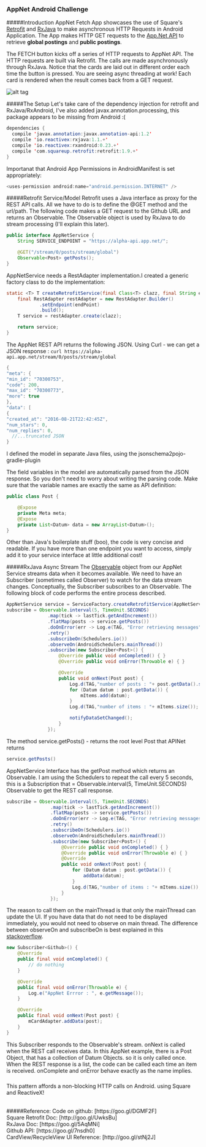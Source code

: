 ### AppNet Android Challenge

#####Introduction
AppNet Fetch App showcases the use of Square's [Retrofit](http://square.github.io/retrofit/) and [RxJava](https://github.com/ReactiveX/RxJava/wiki) to make asynchronous HTTP Requests in Android Application. The App makes HTTP GET requests to the [App.Net API](https://alpha-api.app.net/stream/0/posts/stream/global) to retrieve **global postings** and **public postings**.

The FETCH button kicks off a series of HTTP requests to AppNet API. The HTTP requests are built via Retrofit. The calls are made asynchronously through RxJava. Notice that the cards are laid out in different order each time the button is pressed. You are seeing async threading at work! Each card is rendered when the result comes back from a GET request.

![alt tag](http://randomdotnext.com/content/images/2015/05/demo-github-android.gif)

#####The Setup
Let's take care of the dependency injection for retrofit and RxJava/RxAndroid,
I've also added  javax.annotation.processing, this package appears to be missing from Android :(
```java
dependencies {
  compile 'javax.annotation:javax.annotation-api:1.2'
  compile 'io.reactivex:rxjava:1.1.+'
  compile 'io.reactivex:rxandroid:0.23.+'
  compile 'com.squareup.retrofit:retrofit:1.9.+'
}
```

Importanat that Android App Permissions in AndroidManifest is set appropriately:
```java
<uses-permission android:name="android.permission.INTERNET" />
```

#####Retrofit Service/Model
Retrofit uses a Java interface as proxy for the REST API calls. All we have to do is to define the @GET method and the url/path. The following code makes a GET request to the Github URL and returns an Observable. The Observable object is used by RxJava to do stream processing (I'll explain this later).
```java
public interface AppNetService {
    String SERVICE_ENDPOINT = "https://alpha-api.app.net/";

    @GET("/stream/0/posts/stream/global")
    Observable<Post> getPosts();
}
```

AppNetService needs a RestAdapter implementation.I created a generic factory class to do the implementation:
```java
static <T> T createRetrofitService(final Class<T> clazz, final String endPoint) {
    final RestAdapter restAdapter = new RestAdapter.Builder()
            .setEndpoint(endPoint)
            .build();
    T service = restAdapter.create(clazz);

    return service;
}
```

The AppNet REST API returns the following JSON. Using Curl - we can get a JSON response :
`curl https://alpha-api.app.net/stream/0/posts/stream/global`
```java
{
"meta": {
"min_id": "70300753",
"code": 200,
"max_id": "70300773",
"more": true
},
"data": [
{
"created_at": "2016-08-21T22:42:45Z",
"num_stars": 0,
"num_replies": 0,
  //...truncated JSON
}
```
I defined the model in separate Java files, using the jsonschema2pojo-gradle-plugin

The field variables in the model are automatically parsed from the JSON response. So you don't need to worry about writing the parsing code. Make sure that the variable names are exactly the same as API definition:
```java
public class Post {

    @Expose
    private Meta meta;
    @Expose
    private List<Datum> data = new ArrayList<Datum>();
}
```
Other than Java's boilerplate stuff (boo), the code is very concise and readable. If you have more than one endpoint you want to access, simply add it to your service interface at little additional cost!


#####RxJava Async Stream
The [Observable](http://reactivex.io/documentation/observable.html) object from our AppNet Service streams data when it becomes available. We need to have an Subscriber (sometimes called Observer) to watch for the data stream changes. Conceptually, the Subscriber subscribes to an Observable. The following block of code performs the entire process described.

```java
AppNetService service = ServiceFactory.createRetrofitService(AppNetService.class, AppNetService.SERVICE_ENDPOINT);
subscribe = Observable.interval(5, TimeUnit.SECONDS)
               .map(tick -> lastTick.getAndIncrement())
               .flatMap(posts -> service.getPosts())
               .doOnError(err -> Log.e(TAG, "Error retrieving messages" + err))
               .retry()
               .subscribeOn(Schedulers.io())
               .observeOn(AndroidSchedulers.mainThread())
               .subscribe(new Subscriber<Post>() {
                   @Override public void onCompleted() { }
                   @Override public void onError(Throwable e) { }

                   @Override
                   public void onNext(Post post) {
                       Log.d(TAG,"number of posts : "+ post.getData().size());
                       for (Datum datum : post.getData()) {
                           mItems.add(datum);
                       }
                       Log.d(TAG,"number of items : "+ mItems.size());

                       notifyDataSetChanged();
                   }
               });
```
The method service.getPosts() - returns the root level Post that APINet returns
```java
service.getPosts()
```
AppNetService Interface has the getPost method which returns an Observable. I am using the Schedulers to repeat the call
every 5 seconds, this is a Subscription that  = Observable.interval(5, TimeUnit.SECONDS) Observable to get the REST call response.
```java
subscribe = Observable.interval(5, TimeUnit.SECONDS)
                .map(tick -> lastTick.getAndIncrement())
                .flatMap(posts -> service.getPosts())
                .doOnError(err -> Log.e(TAG, "Error retrieving messages" + err))
                .retry()
                .subscribeOn(Schedulers.io())
                .observeOn(AndroidSchedulers.mainThread())
                .subscribe(new Subscriber<Post>() {
                    @Override public void onCompleted() { }
                    @Override public void onError(Throwable e) { }
                    @Override
                    public void onNext(Post post) {
                        for (Datum datum : post.getData()) {
                            addData(datum);
                        }
                        Log.d(TAG,"number of items : "+ mItems.size());
                    }
                });
```
The reason to call them on the mainThread is that only the mainThread can update the UI. If you have data that do not need to be displayed immediately, you would not need to observe on main thread. The difference between observeOn and subscribeOn is best explained in this [stackoverflow](http://stackoverflow.com/questions/20451939/observeon-and-subscribeon-where-the-work-is-being-done).

```java
new Subscriber<Github>() {
    @Override
    public final void onCompleted() {
        // do nothing
    }

    @Override
    public final void onError(Throwable e) {
        Log.e("AppNet Errror : ", e.getMessage());
    }

    @Override
    public final void onNext(Post post) {
        mCardAdapter.addData(post);
    }
}
```
This Subscriber responds to the Observable's stream. onNext is called when the REST call receives data. In this AppNet example, there is a Post Object, that has a collection of Datum Objects. so it is only called once. When the REST response is a list, the code can be called each time an item is received. onComplete and onError behave exactly as the name implies.


#####
This pattern affords a non-blocking HTTP calls on Android. using  Square and ReactiveX!

<br>
#####Reference:
Code on github: [https://goo.gl/DGMF2F] <br>
Square Retrofit Doc: [http://goo.gl/UwksBu] <br>
RxJava Doc: [https://goo.gl/5AqMNi] <br>
Github API: [https://goo.gl/7nsdh0] <br>
CardView/RecycleView UI Reference: [http://goo.gl/stNj2J]
